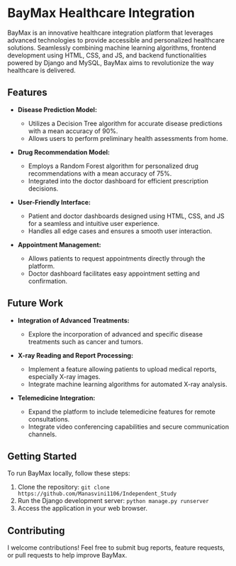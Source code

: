 # BayMax Healthcare Integration

BayMax is an innovative healthcare integration platform that leverages advanced technologies to provide accessible and personalized healthcare solutions. Seamlessly combining machine learning algorithms, frontend development using HTML, CSS, and JS, and backend functionalities powered by Django and MySQL, BayMax aims to revolutionize the way healthcare is delivered.

## Features

- **Disease Prediction Model:**
  - Utilizes a Decision Tree algorithm for accurate disease predictions with a mean accuracy of 90%.
  - Allows users to perform preliminary health assessments from home.

- **Drug Recommendation Model:**
  - Employs a Random Forest algorithm for personalized drug recommendations with a mean accuracy of 75%.
  - Integrated into the doctor dashboard for efficient prescription decisions.

- **User-Friendly Interface:**
  - Patient and doctor dashboards designed using HTML, CSS, and JS for a seamless and intuitive user experience.
  - Handles all edge cases and ensures a smooth user interaction.

- **Appointment Management:**
  - Allows patients to request appointments directly through the platform.
  - Doctor dashboard facilitates easy appointment setting and confirmation.

## Future Work

- **Integration of Advanced Treatments:**
  - Explore the incorporation of advanced and specific disease treatments such as cancer and tumors.

- **X-ray Reading and Report Processing:**
  - Implement a feature allowing patients to upload medical reports, especially X-ray images.
  - Integrate machine learning algorithms for automated X-ray analysis.

- **Telemedicine Integration:**
  - Expand the platform to include telemedicine features for remote consultations.
  - Integrate video conferencing capabilities and secure communication channels.

## Getting Started

To run BayMax locally, follow these steps:

1. Clone the repository: `git clone https://github.com/Manasvini1106/Independent_Study`
2. Run the Django development server: `python manage.py runserver`
3. Access the application  in your web browser.

## Contributing

I welcome contributions! Feel free to submit bug reports, feature requests, or pull requests to help improve BayMax. 
